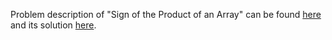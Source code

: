 Problem description of "Sign of the Product of an Array" can be found [here](https://leetcode.com/problems/sign-of-the-product-of-an-array/description/) and its solution [here](https://github.com/aurimas13/Solutions-To-Problems/blob/main/LeetCode/Python%20Solutions/Sign%20of%20the%20Product%20of%20an%20Array/sign.py).